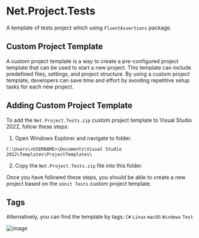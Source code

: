 # Net.Project.Tests

A template of tests project which using `FluentAssertions` package.

## Custom Project Template

A custom project template is a way to create a pre-configured project template that can be used to start a new project. This template can include predefined files, settings, and project structure. By using a custom project template, developers can save time and effort by avoiding repetitive setup tasks for each new project.

## Adding Custom Project Template

To add the `Net.Project.Tests.zip` custom project template to Visual Studio 2022, follow these steps:

1. Open Windows Explorer and navigate to folder.
```
C:\Users\<USERNAME>\Documents\Visual Studio 2022\Templates\ProjectTemplates\
```
2. Copy the `Net.Project.Tests.zip` file into this folder.

Once you have followed these steps, you should be able to create a new project based on the `xUnit Tests` custom project template.

## Tags

Alternatively, you can find the template by tags: `C#` `Linux` `macOS` `Windows` `Test`

![image](https://github.com/The-Poolz/Net.Project.Tests/assets/66203238/99b59a46-8ad9-49a0-becc-6924745dc2b3)
